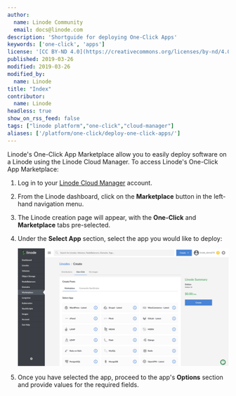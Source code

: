 ```yaml
---
author:
  name: Linode Community
  email: docs@linode.com
description: 'Shortguide for deploying One-Click Apps'
keywords: ['one-click', 'apps']
license: '[CC BY-ND 4.0](https://creativecommons.org/licenses/by-nd/4.0)'
published: 2019-03-26
modified: 2019-03-26
modified_by:
  name: Linode
title: "Index"
contributor:
  name: Linode
headless: true
show_on_rss_feed: false
tags: ["linode platform","one-click","cloud-manager"]
aliases: ['/platform/one-click/deploy-one-click-apps/']
---
```


<!-- Use title convention: Deploy a X One-Click App. -->

Linode's One-Click App Marketplace allow you to easily deploy software on a Linode using the Linode Cloud Manager. To access Linode's One-Click App Marketplace:

1. Log in to your [Linode Cloud Manager](https://cloud.linode.com) account.

1. From the Linode dashboard, click on the **Marketplace** button in the left-hand navigation menu.

1. The Linode creation page will appear, with the **One-Click** and **Marketplace** tabs pre-selected.

1. Under the **Select App** section, select the app you would like to deploy:

    ![Select a One-Click App to deploy](marketplace-create-one-click.png "Select a One-Click App to deploy")

1. Once you have selected the app, proceed to the app's **Options** section and provide values for the required fields.
